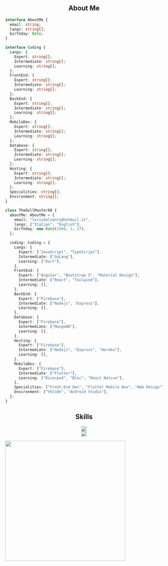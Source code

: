 <!-- <p align="center">
    <img alt="" src=https://img.shields.io/github/stars/xtekky?style=for-the-badge&?affiliations=OWNER%2CCOLLABORATOR />
    <img alt="" src=https://komarev.com/ghpvc/?username=xtekky&style=for-the-badge />
</p> -->

<h2 align="center">About Me </h2>

```typescript
interface AboutMe {
  email: string;
  langs: string[];
  birthday: Date;
}

interface Coding {
  Langs: {
    Expert: string[];
    Intermediate: string[];
    Learning: string[];
  };
  FrontEnd: {
    Expert: string[];
    Intermediate: string[];
    Learning: string[];
  };
  BackEnd: {
    Expert: string[];
    Intermediate: string[];
    Learning: string[];
  };
  MobileDev: {
    Expert: string[];
    Intermediate: string[];
    Learning: string[];
  };
  Database: {
    Expert: string[];
    Intermediate: string[];
    Learning: string[];
  };
  Hosting: {
    Expert: string[];
    Intermediate: string[];
    Learning: string[];
  };
  Specialities: string[];
  Environment: string[];
}

class TheDollMaster98 {
  aboutMe: AboutMe = {
    email: "lorisdalsanto@hotmail.it",
    langs: ["Italian", "English"],
    birthday: new Date(1998, 3, 27),
  };

  coding: Coding = {
    Langs: {
      Expert: ["JavaScript", "TypeScript"],
      Intermediate: ["GoLang"],
      Learning: ["Dart"],
    },
    FrontEnd: {
      Expert: ["Angular", "Bootstrap 5", "Material Design"],
      Intermediate: ["React", "Tailwind"],
      Learning: [],
    },
    BackEnd: {
      Expert: ["Firebase"],
      Intermediate: ["Nodejs", "Express"],
      Learning: [],
    },
    Database: {
      Expert: ["Firebase"],
      Intermediate: ["MongoDB"],
      Learning: [],
    },
    Hosting: {
      Expert: ["Firebase"],
      Intermediate: ["Nodejs", "Express", "Heroku"],
      Learning: [],
    },
    MobileDev: {
      Expert: ["Firebase"],
      Intermediate: ["Flutter"],
      Learning: ["Riverpod", "Bloc", "React Native"],
    },
    Specialities: ["Front-End Dev", "Flutter Mobile Dev", "Web Design"],
    Environment: ["VSCode", "Android Studio"],
  };
}
```

<h2 align="center">Skills </h2>

<p align="center">
	<a href="https://skillicons.dev">
	    <img src="https://skillicons.dev/icons?i=angular,react,js,ts,html,css,bootstrap,nodejs,express" />
		<br/>
	    <img src="https://skillicons.dev/icons?i=mongodb,firebase,heroku,dart,flutter,vscode,androidstudio" />
	  </a>
</p>

<img src="https://github.com/TheDollMaster98/TheDollMaster98/blob/main/assets/tate-no-yusha.gif" style="width: 40vw; height: auto;">
